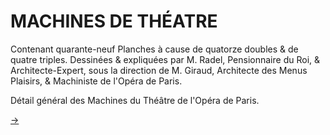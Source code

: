 MACHINES DE THÉATRE
===================

Contenant quarante-neuf Planches à cause de quatorze doubles & de quatre triples. Dessinées & expliquées par M. Radel, Pensionnaire du Roi, & Architecte-Expert, sous la direction de M. Giraud, Architecte des Menus Plaisirs, & Machiniste de l'Opéra de Paris.

Détail général des Machines du Théâtre de l'Opéra de Paris. 

[->](01-Premiere_Section/Légende.md)
